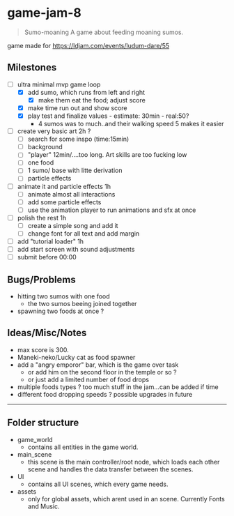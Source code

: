 # game-jam-8

> Sumo-moaning
> A game about feeding moaning sumos.

game made for https://ldjam.com/events/ludum-dare/55

## Milestones
- [ ] ultra minimal mvp game loop
	- [X] add sumo, which runs from left and right
		- [X] make them eat the food; adjust score
	- [X] make time run out and show score 
	- [X] play test and finalize values - estimate: 30min - real:50?
		- 4 sumos was to much..and their walking speed 5 makes it easier
- [ ] create very basic art 2h ?
	- [ ] search for some inspo (time:15min)
	- [ ] background
	- [ ] "player" 12min/....too long. Art skills are too fucking low
	- [ ] one food
	- [ ] 1 sumo/ base with litte derivation
	- [ ] particle effects
- [ ] animate it and particle effects 1h
	- [ ] animate almost all interactions
	- [ ] add some particle effects
	- [ ] use the animation player to run animations and sfx at once
- [ ] polish the rest 1h
	- [ ] create a simple song and add it 
	- [ ] change font for all text and add margin

- [ ] add "tutorial loader"	 1h
- [ ] add start screen with sound adjustments
- [ ] submit before 00:00

## Bugs/Problems
- hitting two sumos with one food
	- the two sumos beeing joined together
- spawning two foods at once ?

## Ideas/Misc/Notes
- max score is 300.
- Maneki-neko/Lucky cat as food spawner
- add a "angry emporor" bar, which is the game over task
	- or add him on the second floor in the temple or so ?
	- or just add a limited number of food drops
- multiple foods types ? too much stuff in the jam...can be added if time 
- different food dropping speeds ? possible upgrades in future

---

## Folder structure

- game_world
	- contains all entities in the game world.
- main_scene
	- this scene is the main controller/root node, which loads each other scene and handles the data transfer between the scenes.
- UI
  - contains all UI scenes, which every game needs.
- assets
	- only for global assets, which arent used in an scene. Currently Fonts and Music.

## 

